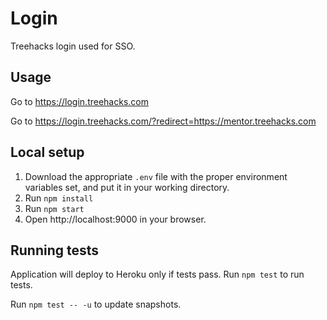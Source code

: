 # Login

Treehacks login used for SSO.

## Usage

Go to https://login.treehacks.com

Go to https://login.treehacks.com/?redirect=https://mentor.treehacks.com

## Local setup
1. Download the appropriate `.env` file with the proper environment variables set, and put it in your working directory.
1. Run `npm install`
1. Run `npm start`
1. Open http://localhost:9000 in your browser.

## Running tests
Application will deploy to Heroku only if tests pass.
Run `npm test` to run tests.

Run `npm test -- -u` to update snapshots.
